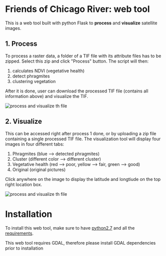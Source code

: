 # Friends of Chicago River: web tool

This is a web tool built with python Flask to **process** and **visualize** satellite images.

## 1. Process

To process a raster data, a folder of a TIF file with its attribute files has to be zipped. Select this zip and click "Process" button. The script will then:

1. calculates NDVI (vegetative health)
2. detect phragmites
3. clustering vegetation

After it is done, user can download the processed TIF file (contains all information above) and visualize the TIF. 

![process and visualize th file](https://github.com/nmonarizqa/focr/blob/master/demo/demo1.gif?raw=true)

## 2. Visualize

This can be accessed right after process 1 done, or by uploading a zip file containing a single processed TIF file. 
The visualization tool will display four images in four different tabs:

1. Phragmites (blue --> detected phragmites)
2. Cluster (different color --> different cluster)
3. Vegetative health (red --> poor, yellow --> fair, green --> good)
4. Original (original pictures)

Click anywhere on the image to display the latitude and longtiude on the top right location box.

![process and visualize th file](https://github.com/nmonarizqa/focr/blob/master/demo/demo2.gif?raw=true)

# Installation

To install this web tool, make sure to have [python2.7](https://conda.io/miniconda.html) and all the [requirements](https://github.com/nmonarizqa/focr/blob/master/requirements.txt).

This web tool requires GDAL, therefore please install GDAL dependencies prior to installation

